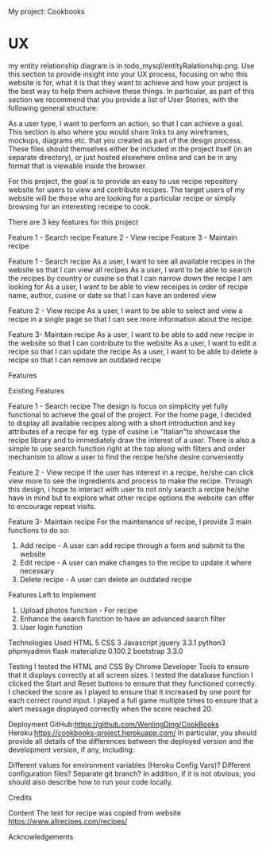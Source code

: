 My project: Cookbooks


UX
====
my entity relationship diagram is in todo_mysql/entityRalationship.png.
Use this section to provide insight into your UX process, focusing on who this website is for, what it is that they want to achieve and how your project is the best way to help them achieve these things.
In particular, as part of this section we recommend that you provide a list of User Stories, with the following general structure:

As a user type, I want to perform an action, so that I can achieve a goal.
This section is also where you would share links to any wireframes, mockups, diagrams etc. that you created as part of the design process. These files should themselves either be included in the project itself (in an separate directory), or just hosted elsewhere online and can be in any format that is viewable inside the browser.

For this project, the goal is to provide an easy to use recipe repository website for users to view and contribute recipes. The target users of my website will be those who are looking for a particular recipe or simply browsing for an interesting receipe to cook.

There are 3 key features for this project

Feature 1 - Search recipe
Feature 2 - View recipe
Feature 3 - Maintain recipe

Feature 1 - Search recipe
As a user, I want to see all available recipes in the website so that I can view all recipes 
As a user, I want to be able to search the recipes by country or cusine so that I can narrow down the recipe I am looking for
As a user, I want to be able to view receipes in order of recipe name,  author, cusine or date so that I can have an ordered view

Feature 2 - View recipe
As a user, I want to be able to select and view a recipe in a single page so that I can see more information about the recipe

Feature 3- Maintain recipe
As a user, I want to be able to add new recipe in the website so that I can contribute to the website
As a user, I want to edit a recipe so that I can update the recipe
As a user, I want to be able to delete a recipe so that I can remove an outdated recipe 

Features

Existing Features

Feature 1 - Search recipe
The design is focus on simplicity yet fully functional to achieve the goal of the project.
For the home page, I decided to display all available recipes along with a short introduction and key attributes of a recipe for eg. type of cusine i.e "Italian"to showcase the recipe library and to immediately draw the interest of a user. There is also a simple to use search function right at the top along with filters and order mechanism to allow a user to find the recipe he/she desire conveniently 

Feature 2 - View recipe
If the user has interest in a recipe, he/she can click view more to see the ingredients and process to make the recipe. Through this design, i hope to interact with user to not only search a recipe he/she have in mind but to explore what other recipe options the website can offer to encourage repeat visits.

Feature 3- Maintain recipe
For the maintenance of recipe, I provide 3 main functions to do so:
1. Add recipe - A  user can add recipe through a form and submit to the website
2. Edit recipe - A user can make changes to the recipe to update it where necessary
3. Delete recipe - A user can delete an outdated recipe


Features Left to Implement

1. Upload photos function - For recipe
2. Enhance the search function to have an advanced search filter 
3. User login function

Technologies Used
HTML 5
CSS 3
Javascript
jquery 3.3.1
python3
phpmyadmin
flask
materialize 0.100.2
bootstrap 3.3.0

Testing
I tested the HTML and CSS By Chrome Developer Tools to ensure that it displays correctly at all screen sizes.
I tested the database function
I clicked the Start and Reset buttons to ensure that they functioned correctly.
I checked the score as I played to ensure that it increased by one point for each correct round input.
I played a full game multiple times to ensure that a alert message displayed correctly when the score reached 20.


Deployment
GitHub:https://github.com/WenlingDing/CookBooks
Heroku:https://cookbooks-project.herokuapp.com/
In particular, you should provide all details of the differences between the deployed version and the development version, if any, including:

Different values for environment variables (Heroku Config Vars)?
Different configuration files?
Separate git branch?
In addition, if it is not obvious, you should also describe how to run your code locally.


Credits

Content
The text for recipe was copied from website https://www.allrecipes.com/recipes/

Acknowledgements

